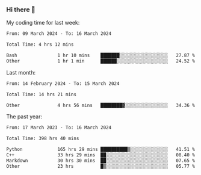### Hi there 👋

My coding time for last week:

<!--START_SECTION:week-->

```txt
From: 09 March 2024 - To: 16 March 2024

Total Time: 4 hrs 12 mins

Bash               1 hr 10 mins    ███████░░░░░░░░░░░░░░░░░░   27.87 %
Other              1 hr 1 min      ██████░░░░░░░░░░░░░░░░░░░   24.52 %
```

<!--END_SECTION:week-->

Last month:

<!--START_SECTION:month-->

```txt
From: 14 February 2024 - To: 15 March 2024

Total Time: 14 hrs 21 mins

Other              4 hrs 56 mins   ████████▓░░░░░░░░░░░░░░░░   34.36 %
```

<!--END_SECTION:month-->

The past year:

<!--START_SECTION:year-->

```txt
From: 17 March 2023 - To: 16 March 2024

Total Time: 398 hrs 40 mins

Python             165 hrs 29 mins ██████████▒░░░░░░░░░░░░░░   41.51 %
C++                33 hrs 29 mins  ██░░░░░░░░░░░░░░░░░░░░░░░   08.40 %
Markdown           30 hrs 30 mins  ██░░░░░░░░░░░░░░░░░░░░░░░   07.65 %
Other              23 hrs          █▒░░░░░░░░░░░░░░░░░░░░░░░   05.77 %
```

<!--END_SECTION:year-->

